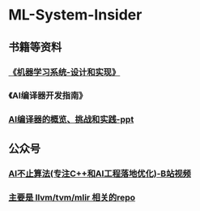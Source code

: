 # ML-System-Insider

## 书籍等资料
### [《机器学习系统-设计和实现》](https://openmlsys.github.io/chapter_preface/index.html)
### 《AI编译器开发指南》
### [AI编译器的概览、挑战和实践-ppt](https://s4plus.ustc.edu.cn/_upload/article/files/6e/e2/c7eb630d4b82871187242f6ebf08/dcf6858c-eaaa-409d-b1c5-952e78d7c3a2.pptx)
## 公众号
### [AI不止算法(专注C++和AI工程落地优化)-B站视频](https://space.bilibili.com/393625476)
### [主要是 llvm/tvm/mlir 相关的repo]( https://github.com/BBuf/tvm_mlir_learn)
